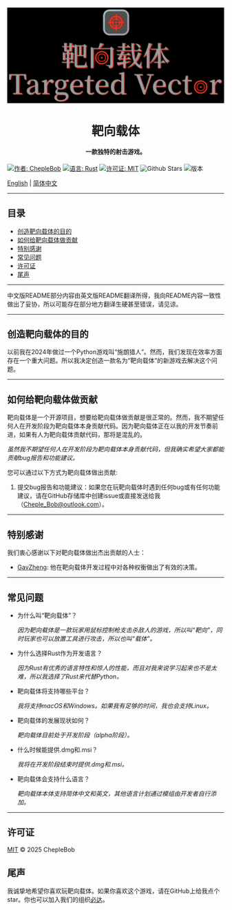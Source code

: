 ![Game Banner](Resources/assets/images/banner.png) 
<br/>
<h1 style="text-align: center;">靶向载体</h1>
<h4 style="text-align: center;">一款独特的射击游戏。</h4>

[![作者: ChepleBob](https://img.shields.io/badge/作者-ChepleBob-00B4D8)](https://github.com/ChepleBob30)
[![语言: Rust](https://img.shields.io/badge/语言-Rust-5F4C49)](https://www.rust-lang.org/)
[![许可证: MIT](https://img.shields.io/badge/许可证-MIT-yellow.svg)](https://opensource.org/licenses/MIT)
![Github Stars](https://img.shields.io/github/stars/ChepleBob30/targeted-vector?style=flat&color=red)
![版本](https://img.shields.io/badge/版本-v0.9.0_alpha.1-blue)

[English](./README.md) | [简体中文](./README_zh.md)

---

## 目录
- [创造靶向载体的目的](#创造靶向载体的目的)
- [如何给靶向载体做贡献](#如何给靶向载体做贡献)
- [特别感谢](#特别感谢)
- [常见问题](#常见问题)
- [许可证](#许可证)
- [尾声](#尾声)

---

中文版README部分内容由英文版README翻译所得，我向README内容一致性做出了妥协，所以可能存在部分地方翻译生硬甚至错误，请见谅。

---

## 创造靶向载体的目的
以前我在2024年做过一个Python游戏叫“施朗猎人”。然而，我们发现在效率方面存在一个重大问题。所以我决定创造一款名为“靶向载体”的新游戏去解决这个问题。

---

## 如何给靶向载体做贡献
靶向载体是一个开源项目，想要给靶向载体做贡献是很正常的。然而，我不期望任何人在开发阶段为靶向载体本身贡献代码。因为靶向载体正在以我的开发节奏前进，如果有人为靶向载体贡献代码，那将是混乱的。

*虽然我不期望任何人在开发阶段为靶向载体本身贡献代码，但我确实希望大家都能贡献bug报告和功能建议。*

您可以通过以下方式为靶向载体做出贡献:
1. 提交bug报告和功能建议：如果您在玩靶向载体时遇到任何bug或有任何功能建议，请在GitHub存储库中创建issue或直接发送给我（Cheple_Bob@outlook.com）。

---

## 特别感谢
我们衷心感谢以下对靶向载体做出杰出贡献的人士：
- [GavZheng](https://github.com/GavZheng): 他在靶向载体开发过程中对各种权衡做出了有效的决策。

---

## 常见问题

- 为什么叫“靶向载体”？

    *因为靶向载体是一款玩家用鼠标控制枪支击杀敌人的游戏，所以叫“靶向”，同时玩家也可以放置工具进行攻击，所以也叫“载体”。*

- 为什么选择Rust作为开发语言？

    *因为Rust有优秀的语言特性和惊人的性能，而且对我来说学习起来也不是太难，所以我选择了Rust来代替Python。*

- 靶向载体将支持哪些平台？

    *我将支持macOS和Windows。如果我有足够的时间，我也会支持Linux。*

- 靶向载体的发展现状如何？

    *靶向载体目前处于开发阶段（alpha阶段）。*

- 什么时候能提供.dmg和.msi？

    *我将在开发阶段结束时提供.dmg和.msi。*

- 靶向载体会支持什么语言？

    *靶向载体本体支持简体中文和英文，其他语言计划通过模组由开发者自行添加。*

---

## 许可证
[MIT](./LICENSE-MIT) © 2025 ChepleBob

## 尾声
我诚挚地希望你喜欢玩靶向载体。如果你喜欢这个游戏，请在GitHub上给我点个star。你也可以加入我们的组织[必达](https://github.com/Binder-organize)。